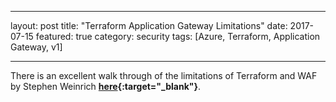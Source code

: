 
---
layout: post
title: "Terraform Application Gateway Limitations"
date: 2017-07-15
featured: true
category: security
tags: [Azure, Terraform, Application Gateway, v1]

---
There is an excellent walk through of the limitations of Terraform and WAF by Stephen Weinrich __[here](https://medium.com/@stephen.weinrich/configuring-azure-traffic-manager-application-gateway-and-app-services-with-terraform-57afce390fa1){:target="_blank"}__. 
